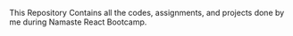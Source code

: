 This Repository Contains all the codes, assignments, and projects done by me during Namaste React Bootcamp.

